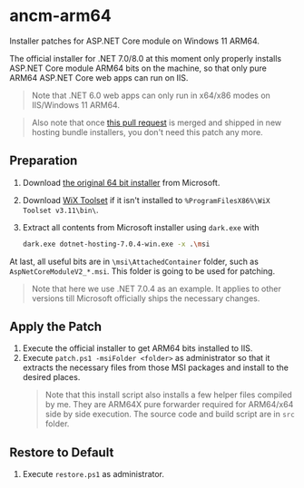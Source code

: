 # ancm-arm64
Installer patches for ASP.NET Core module on Windows 11 ARM64.

The official installer for .NET 7.0/8.0 at this moment only properly installs ASP.NET Core module ARM64 bits on the machine, so that only pure ARM64 ASP.NET Core web apps can run on IIS.

> Note that .NET 6.0 web apps can only run in x64/x86 modes on IIS/Windows 11 ARM64.

> Also note that once [this pull request](https://github.com/dotnet/aspnetcore/pull/47290) is merged and shipped in new hosting bundle installers, you don't need this patch any more.

## Preparation

1. Download [the original 64 bit installer](https://dotnet.microsoft.com/en-us/download/dotnet/thank-you/runtime-aspnetcore-7.0.4-windows-hosting-bundle-installer) from Microsoft.
1. Download [WiX Toolset](https://github.com/wixtoolset/wix3/releases/tag/wix3112rtm) if it isn't installed to `%ProgramFilesX86%\WiX Toolset v3.11\bin\`.
1. Extract all contents from Microsoft installer using `dark.exe` with

   ``` bash
   dark.exe dotnet-hosting-7.0.4-win.exe -x .\msi
   ```

At last, all useful bits are in `\msi\AttachedContainer` folder, such as `AspNetCoreModuleV2_*.msi`. This folder is going to be used for patching.

> Note that here we use .NET 7.0.4 as an example. It applies to other versions till Microsoft officially ships the necessary changes.

## Apply the Patch

1. Execute the official installer to get ARM64 bits installed to IIS.
1. Execute `patch.ps1 -msiFolder <folder>` as administrator so that it extracts the necessary files from those MSI packages and install to the desired places.
   > Note that this install script also installs a few helper files compiled by me. They are ARM64X pure forwarder required for ARM64/x64 side by side execution. The source code and build script are in `src` folder.

## Restore to Default

1. Execute `restore.ps1` as administrator.
